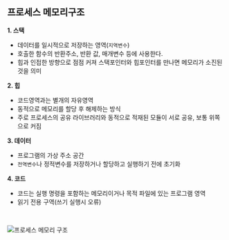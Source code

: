 ## 프로세스 메모리구조

**1. 스택**
- 데이터를 일시적으로 저장하는 영역(`지역변수`)
- 호출한 함수의 반환주소, 반환 값, 매개변수 등에 사용한다.
- 힙과 인접한 방향으로 점점 커져 스택포인터와 힙포인터를 만나면 메모리가 소진된것을 의미


**2. 힙**
- 코드영역과는 별개의 자유영역
- 동적으로 메모리를 할당 후 해제하는 방식
- 주로 프로세스의 공유 라이브러리와 동적으로 적재된 모듈이 서로 공유, 보통 위쪽으로 커짐


**3. 데이터**
- 프로그램의 가상 주소 공간
- `전역변수`나 정적변수를 저장하거나 할당하고 실행하기 전에 초기화

**4. 코드**
- 코드는 실행 명령을 포함하는 메모리이거나 목적 파일에 있는 프로그램 영역
- 읽기 전용 구역(쓰기 실행시 오류)

<br>

![프로세스 메모리 구조](https://rookieboxsite.files.wordpress.com/2017/10/c_memmap_exam_vs.png?w=648)





